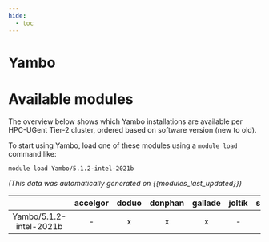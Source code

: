```yaml
---
hide:
  - toc
---
```


Yambo
=====

# Available modules


The overview below shows which Yambo installations are available per HPC-UGent Tier-2 cluster, ordered based on software version (new to old).

To start using Yambo, load one of these modules using a `module load` command like:

```shell
module load Yambo/5.1.2-intel-2021b
```

*(This data was automatically generated on {{modules_last_updated}})*  

| |accelgor|doduo|donphan|gallade|joltik|shinx|
| :---: | :---: | :---: | :---: | :---: | :---: | :---: |
|Yambo/5.1.2-intel-2021b|-|x|x|x|-|-|
